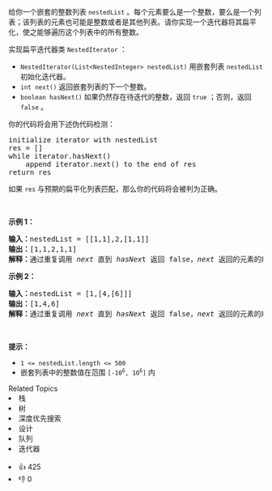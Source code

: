<p>给你一个嵌套的整数列表 <code>nestedList</code> 。每个元素要么是一个整数，要么是一个列表；该列表的元素也可能是整数或者是其他列表。请你实现一个迭代器将其扁平化，使之能够遍历这个列表中的所有整数。</p>

<p>实现扁平迭代器类 <code>NestedIterator</code> ：</p>

<ul>
	<li><code>NestedIterator(List&lt;NestedInteger&gt; nestedList)</code> 用嵌套列表 <code>nestedList</code> 初始化迭代器。</li>
	<li><code>int next()</code> 返回嵌套列表的下一个整数。</li>
	<li><code>boolean hasNext()</code> 如果仍然存在待迭代的整数，返回 <code>true</code> ；否则，返回 <code>false</code> 。</li>
</ul>

<p>你的代码将会用下述伪代码检测：</p>

<pre>
initialize iterator with nestedList
res = []
while iterator.hasNext()
    append iterator.next() to the end of res
return res</pre>

<p>如果 <code>res</code> 与预期的扁平化列表匹配，那么你的代码将会被判为正确。</p>

<p>&nbsp;</p>

<p><strong>示例 1：</strong></p>

<pre>
<strong>输入：</strong>nestedList = [[1,1],2,[1,1]]
<strong>输出：</strong>[1,1,2,1,1]
<strong>解释：</strong>通过重复调用&nbsp;<em>next </em>直到&nbsp;<em>hasNex</em>t 返回 false，<em>next&nbsp;</em>返回的元素的顺序应该是: <code>[1,1,2,1,1]</code>。</pre>

<p><strong>示例 2：</strong></p>

<pre>
<strong>输入：</strong>nestedList = [1,[4,[6]]]
<strong>输出：</strong>[1,4,6]
<strong>解释：</strong>通过重复调用&nbsp;<em>next&nbsp;</em>直到&nbsp;<em>hasNex</em>t 返回 false，<em>next&nbsp;</em>返回的元素的顺序应该是: <code>[1,4,6]</code>。
</pre>

<p>&nbsp;</p>

<p><strong>提示：</strong></p>

<ul>
	<li><code>1 &lt;= nestedList.length &lt;= 500</code></li>
	<li>嵌套列表中的整数值在范围 <code>[-10<sup>6</sup>, 10<sup>6</sup>]</code> 内</li>
</ul>
<div><div>Related Topics</div><div><li>栈</li><li>树</li><li>深度优先搜索</li><li>设计</li><li>队列</li><li>迭代器</li></div></div><br><div><li>👍 425</li><li>👎 0</li></div>